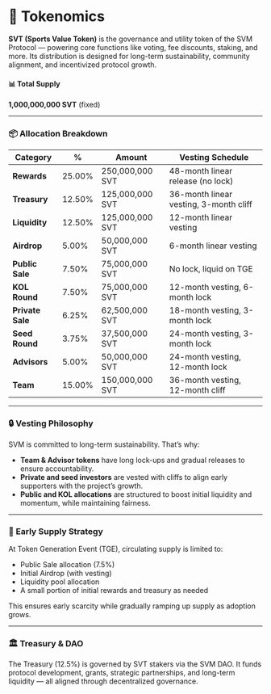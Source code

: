 # 💸 Tokenomics

**SVT (Sports Value Token)** is the governance and utility token of the SVM Protocol — powering core functions like voting, fee discounts, staking, and more. Its distribution is designed for long-term sustainability, community alignment, and incentivized protocol growth.

#### 📊 Total Supply

**1,000,000,000 SVT** (fixed)

***

### 📦 Allocation Breakdown

| **Category**     | **%**  | **Amount**      | **Vesting Schedule**                   |
| ---------------- | ------ | --------------- | -------------------------------------- |
| **Rewards**      | 25.00% | 250,000,000 SVT | 48-month linear release (no lock)      |
| **Treasury**     | 12.50% | 125,000,000 SVT | 36-month linear vesting, 3-month cliff |
| **Liquidity**    | 12.50% | 125,000,000 SVT | 12-month linear vesting                |
| **Airdrop**      | 5.00%  | 50,000,000 SVT  | 6-month linear vesting                 |
| **Public Sale**  | 7.50%  | 75,000,000 SVT  | No lock, liquid on TGE                 |
| **KOL Round**    | 7.50%  | 75,000,000 SVT  | 12-month vesting, 6-month lock         |
| **Private Sale** | 6.25%  | 62,500,000 SVT  | 18-month vesting, 3-month lock         |
| **Seed Round**   | 3.75%  | 37,500,000 SVT  | 24-month vesting, 3-month lock         |
| **Advisors**     | 5.00%  | 50,000,000 SVT  | 24-month vesting, 12-month lock        |
| **Team**         | 15.00% | 150,000,000 SVT | 36-month vesting, 12-month cliff       |

***

### 🔒 Vesting Philosophy

SVM is committed to long-term sustainability. That’s why:

* **Team & Advisor tokens** have long lock-ups and gradual releases to ensure accountability.
* **Private and seed investors** are vested with cliffs to align early supporters with the project’s growth.
* **Public and KOL allocations** are structured to boost initial liquidity and momentum, while maintaining fairness.

***

### 🌱 Early Supply Strategy

At Token Generation Event (TGE), circulating supply is limited to:

* Public Sale allocation (7.5%)
* Initial Airdrop (with vesting)
* Liquidity pool allocation
* A small portion of initial rewards and treasury as needed

This ensures early scarcity while gradually ramping up supply as adoption grows.

***

### 🏛️ Treasury & DAO

The Treasury (12.5%) is governed by SVT stakers via the SVM DAO. It funds protocol development, grants, strategic partnerships, and long-term liquidity — all aligned through decentralized governance.
